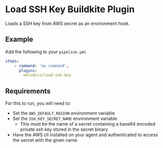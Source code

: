 # Load SSH Key Buildkite Plugin

Loads a SSH key from AWS secret as an environment hook.

## Example

Add the following to your `pipeline.yml`

```yml
steps:
    - command: 'my command',
      plugins:
        melodics/load-ssh-key
```

## Requirements

For this to run, you will need to:

- Set the `AWS_DEFAULT_REGION` environment variable
- Set the `SSH_KEY_SECRET_NAME` environment variable
  - This must be the name of a secret containing a base64 encoded private
    ssh key stored in the secret binary
- Have the AWS cli installed on your agent and authenticated to access the
  secret with the given name